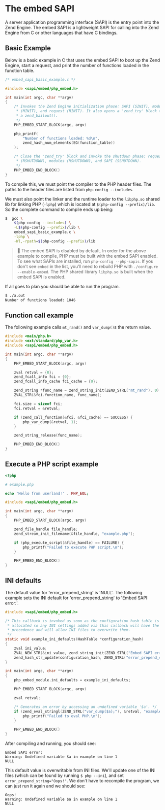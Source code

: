 # The embed SAPI

A server application programming interface (SAPI) is the entry point into the Zend Engine. The embed SAPI is a lightweight SAPI for calling into the Zend Engine from C or other languages that have C bindings.

## Basic Example

Below is a basic example in C that uses the embed SAPI to boot up the Zend Engine, start a request, and print the number of functions loaded in the function table.

```c
/* embed_sapi_basic_example.c */

#include <sapi/embed/php_embed.h>

int main(int argc, char **argv)
{
	/* Invokes the Zend Engine initialization phase: SAPI (SINIT), modules
	 * (MINIT), and request (RINIT). It also opens a 'zend_try' block to catch
	 * a zend_bailout().
	 */
	PHP_EMBED_START_BLOCK(argc, argv)

	php_printf(
		"Number of functions loaded: %d\n",
		zend_hash_num_elements(EG(function_table))
	);

	/* Close the 'zend_try' block and invoke the shutdown phase: request
	 * (RSHUTDOWN), modules (MSHUTDOWN), and SAPI (SSHUTDOWN).
	 */
	PHP_EMBED_END_BLOCK()
}
```

To compile this, we must point the compiler to the PHP header files. The paths to the header files are listed from `php-config --includes`.

We must also point the linker and the runtime loader to the `libphp.so` shared lib for linking PHP (`-lphp`) which is located at `$(php-config --prefix)/lib`. So the complete command to compile ends up being:

```bash
$  gcc \
	$(php-config --includes) \
	-L$(php-config --prefix)/lib \
	embed_sapi_basic_example.c \
	-lphp \
	-Wl,-rpath=$(php-config --prefix)/lib
```

> :memo: The embed SAPI is disabled by default. In order for the above example to compile, PHP must be built with the embed SAPI enabled. To see what SAPIs are installed, run `php-config --php-sapis`. If you don't see `embed` in the list, you'll need to rebuild PHP with `./configure --enable-embed`. The PHP shared library `libphp.so` is built when the embed SAPI is enabled.

If all goes to plan you should be able to run the program.

```bash
$ ./a.out 
Number of functions loaded: 1046
```

## Function call example

The following example calls `mt_rand()` and `var_dump()`s the return value.

```c
#include <main/php.h>
#include <ext/standard/php_var.h>
#include <sapi/embed/php_embed.h>

int main(int argc, char **argv)
{
	PHP_EMBED_START_BLOCK(argc, argv)

	zval retval = {0};
	zend_fcall_info fci = {0};
	zend_fcall_info_cache fci_cache = {0};

	zend_string *func_name = zend_string_init(ZEND_STRL("mt_rand"), 0);
	ZVAL_STR(&fci.function_name, func_name);

	fci.size = sizeof fci;
	fci.retval = &retval;

	if (zend_call_function(&fci, &fci_cache) == SUCCESS) {
		php_var_dump(&retval, 1);
	}

	zend_string_release(func_name);

	PHP_EMBED_END_BLOCK()
}
```

## Execute a PHP script example

```php
<?php

# example.php

echo 'Hello from userland!' . PHP_EOL;
```

```c
#include <sapi/embed/php_embed.h>

int main(int argc, char **argv)
{
	PHP_EMBED_START_BLOCK(argc, argv)

	zend_file_handle file_handle;
	zend_stream_init_filename(&file_handle, "example.php");

	if (php_execute_script(&file_handle) == FAILURE) {
		php_printf("Failed to execute PHP script.\n");
	}

	PHP_EMBED_END_BLOCK()
}
```

## INI defaults

The default value for 'error_prepend_string' is 'NULL'. The following example sets the INI default for 'error_prepend_string' to 'Embed SAPI error:'.

```c
#include <sapi/embed/php_embed.h>

/* This callback is invoked as soon as the configuration hash table is
 * allocated so any INI settings added via this callback will have the lowest
 * precedence and will allow INI files to overwrite them.
 */
static void example_ini_defaults(HashTable *configuration_hash)
{
	zval ini_value;
	ZVAL_NEW_STR(&ini_value, zend_string_init(ZEND_STRL("Embed SAPI error:"), /* persistent */ 1));
	zend_hash_str_update(configuration_hash, ZEND_STRL("error_prepend_string"), &ini_value);
}

int main(int argc, char **argv)
{
	php_embed_module.ini_defaults = example_ini_defaults;

	PHP_EMBED_START_BLOCK(argc, argv)

	zval retval;

	/* Generates an error by accessing an undefined variable '$a'. */
	if (zend_eval_stringl(ZEND_STRL("var_dump($a);"), &retval, "example") == FAILURE) {
		php_printf("Failed to eval PHP.\n");
	}

	PHP_EMBED_END_BLOCK()
}
```

After compiling and running, you should see:

```
Embed SAPI error:
Warning: Undefined variable $a in example on line 1
NULL
```

This default value is overwritable from INI files. We'll update one of the INI files (which can be found by running `$ php --ini`), and set `error_prepend_string="Oops!"`. We don't have to recompile the program, we can just run it again and we should see:

```
Oops!
Warning: Undefined variable $a in example on line 1
NULL
```
